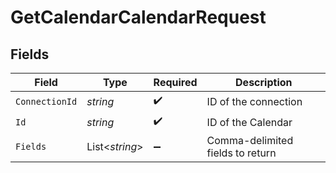 # GetCalendarCalendarRequest


## Fields

| Field                            | Type                             | Required                         | Description                      |
| -------------------------------- | -------------------------------- | -------------------------------- | -------------------------------- |
| `ConnectionId`                   | *string*                         | :heavy_check_mark:               | ID of the connection             |
| `Id`                             | *string*                         | :heavy_check_mark:               | ID of the Calendar               |
| `Fields`                         | List<*string*>                   | :heavy_minus_sign:               | Comma-delimited fields to return |